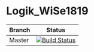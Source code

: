 # Logik_WiSe1819

| Branch | Status |
| ------ | ------ |
| Master | [![Build Status](https://travis-ci.com/BB20101997/Logik_WiSe1819.svg?token=QcRqrxpHz6YKnWg5fc6g&branch=master)](https://travis-ci.com/BB20101997/Logik_WiSe1819) |
